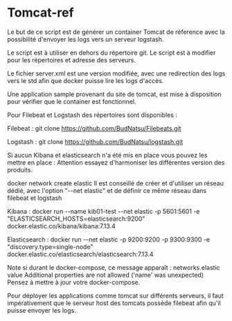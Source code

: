 # Tomcat-ref

Le but de ce script est de générer un container Tomcat de réference avec la possibilité d'envoyer les logs vers un serveur logstash.

Le script est à utiliser en dehors du répertoire git. Le script est à modifier pour les répertoires et adresse des serveurs.

Le fichier server.xml est une version modifiée, avec une redirection des logs vers le std afin que docker puisse lire les logs d'accès.

Une application sample provenant du site de tomcat, est mise à disposition pour vérifier que le container est fonctionnel.

Pour Filebeat et Logstash des répertoires sont disponibles : 

Filebeat :
git clone https://github.com/BudNatsu/Filebeats.git

Logstash :
git clone https://github.com/BudNatsu/logstash.git

Si aucun Kibana et elasticsearch n'a été mis en place vous pouvez les mettre en place :
Attention essayez d'harmoniser les différentes version des produits.

docker network create elastic
Il est conseillé de créer et d'utiliser un réseau dédié, avec l'option "--net elastic" et de définir ce même réseau dans filebeat et logstash

Kibana :
docker run --name kib01-test --net elastic -p 5601:5601 -e "ELASTICSEARCH_HOSTS=elasticsearch:9200" docker.elastic.co/kibana/kibana:7.13.4

Elasticsearch : 
docker run --net elastic -p 9200:9200 -p 9300:9300 -e "discovery.type=single-node" docker.elastic.co/elasticsearch/elasticsearch:7.13.4

Note si durant le docker-compose, ce message apparaît : networks.elastic value Additional properties are not allowed ('name' was unexpected)
Pensez à mettre à jour votre docker-compose.

Pour déployer les applications comme tomcat sur différents serveurs, il faut impérativement que le serveur host des tomcats possède filebeat afin qu'il puisse envoyer les logs.
